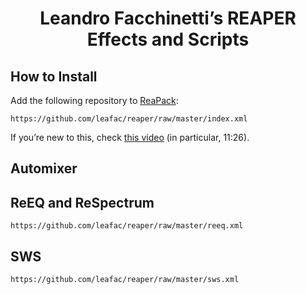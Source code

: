 <h1 align="center">Leandro Facchinetti’s REAPER Effects and Scripts</h1>

## How to Install

Add the following repository to [ReaPack](https://reapack.com):

```
https://github.com/leafac/reaper/raw/master/index.xml
```

If you’re new to this, check [this video](https://www.youtube.com/watch?v=gVbMbqGSB7E) (in particular, 11:26).

## Automixer

## ReEQ and ReSpectrum

```
https://github.com/leafac/reaper/raw/master/reeq.xml
```

## SWS

```
https://github.com/leafac/reaper/raw/master/sws.xml
```
